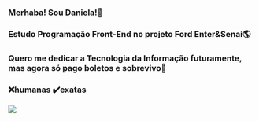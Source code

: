 ### Merhaba! Sou Daniela!:space_invader:
### Estudo Programação Front-End no projeto Ford Enter&Senai:earth_americas:
### Quero me dedicar a Tecnologia da Informação futuramente, mas agora só pago boletos e sobrevivo:statue_of_liberty:
### :x:humanas  :heavy_check_mark:exatas


<img src="https://cdn.mos.cms.futurecdn.net/3S7ERhgTuxcehRabS6FstX-320-80.jpg">

<!--
**dani1393/dani1393** is a ✨ _special_ ✨ repository because its `README.md` (this file) appears on your GitHub profile.

Here are some ideas to get you started:

- 🔭 I’m currently working on ...
- 🌱 I’m currently learning ...
- 👯 I’m looking to collaborate on ...
- 🤔 I’m looking for help with ...
- 💬 Ask me about ...
- 📫 How to reach me: ...
- 😄 Pronouns: ...
- ⚡ Fun fact: ...
-->
